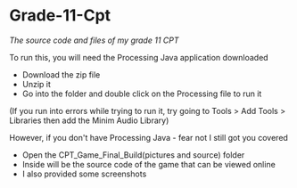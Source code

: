 # Grade-11-Cpt
*The source code and files of my grade 11 CPT*

To run this, you will need the Processing Java application downloaded
- Download the zip file
- Unzip it
- Go into the folder and double click on the Processing file to run it

(If you run into errors while trying to run it, try going to Tools > Add Tools > Libraries then add the Minim Audio Library)

However, if you don't have Processing Java - fear not I still got you covered
- Open the CPT_Game_Final_Build(pictures and source) folder
- Inside will be the source code of the game that can be viewed online
- I also provided some screenshots
